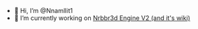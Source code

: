 - 👋 Hi, I’m @Nnamllit1
- 🔭 I’m currently working on [Nrbbr3d Engine V2 (and it's wiki)](https://github.com/Nnamllit1/nrbbr3d-Engine-V2)

<!---
Nnamllit1/Nnamllit1 is a ✨ special ✨ repository because its `README.md` (this file) appears on your GitHub profile.
You can click the Preview link to take a look at your changes.
--->
